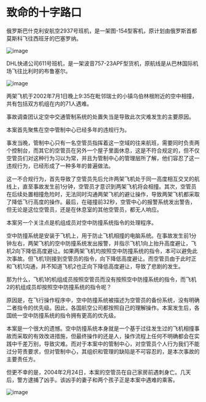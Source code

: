 # 致命的十字路口

俄罗斯巴什克利安航空2937号班机，是一架图-154型客机，原计划由俄罗斯首都莫斯科飞往西班牙的巴塞罗纳。

![image](https://github.com/user-attachments/assets/b7d260cf-81b6-47e1-8e91-d66007ceae8b)

DHL快递公司611号班机，是一架波音757-23APF型货机，原航线是从巴林国际机场飞往比利时的布鲁塞尔。

![image](https://github.com/user-attachments/assets/2e8e4c43-4676-4884-b3e2-b773bc2e9e08)


两架飞机于2002年7月1日晚上9:35在毗邻瑞士的小镇乌伯林根附近的空中相撞，共有包括双方机组在内的71人遇难。

事故调查团认定空中交通管制系统的处置失当是导致此次灾难发生的主要原因。

本案首先聚焦在空中管制中心已经多年的违规行为。

事发当晚，管制中心只有一名空管员指挥着这一空域的往来航班，需要同时负责两个控制台，而其它的空管员在另外一个屋子里面休息，这是不符合规定的，但不仅空管员们对这种行为习以为常，并且为管制中心的管理层所了解，他们容忍了这一违规行为，已经形成了一种多年的普遍做法。

这一不合规行为，首先导致了空管员先后允许两架飞机处于同一高度相互交叉的航线上，直至事故发生前1分钟，空管员才意识到两架飞机将会相撞。其次，空管员在后续处置相撞危险时，无法同时沟通两架飞机的避让操作，导致两架飞机都采取了降低飞行高度的操作。最后，在碰撞前32秒，空管中心的报警系统发出警告，但无论是这位空管员，还是在休息室的其他空管员，都无人响应。

本案另一个关注点是机组成员对空中防撞系统指令的处理程序。

空中防撞系统是安装于飞机上，用于防止飞机相撞的电脑系统。在事故发生前1分钟左右，两架飞机的空中防撞系统发出报警，并指示飞机1向上抬升高度避让，飞机2向下降低高度避让。如果两架飞机均按照空中防撞系统的指令，本可以避免此次事故。但飞机1则接到空管员的指令，向下降低高度避让。而空管员由于此时正和飞机1沟通，并不知道飞机2也正向下降低高度避让，导致了悲剧的发生。

那为什么，飞机1的机组成员按照空管员而没有按照空中防撞系统的指令，而飞机2的机组成员却按照空中防撞系统的指令呢？

原因是，在飞行操作程序中，空中防撞系统被描述为空管员的备份系统，没有明确二者指令的优先级。因此，各国航空公司都按照自己的理解操作。本案发生后，各国统一空中防撞系统的指令拥有更高的优先级。

本案是一个很大的遗憾。空中防撞系统本身就是一个基于过往发生过的飞机相撞事故而采取的有效改进措施，但最终操作的还是人，操作流程上任何不明确都会在实践中千差万别，导致灾难。而对于本案中的管制中心，对空管员个人行为我们不能过分苛责要求，但对管制中心，其组织和管理的缺陷是不可容忍的，是本次事故的主要责任方。

但更不幸的是，2004年2月24日，本案的空管员在自己家房前遇刺身亡。几天后，警方逮捕了凶手。该凶手的妻子和两个孩子正是本案中遇难的乘客。


![image](https://github.com/user-attachments/assets/f5a512b2-1796-40ef-9328-2c4ec39f7df8)
